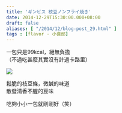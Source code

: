 ```yaml
---
title: 'ギンビス 枝豆ノンフライ焼き'
date: 2014-12-29T15:30:00.000+08:00
draft: false
aliases: [ "/2014/12/blog-post_29.html" ]
tags : [flavor - 小食部]
---
```


一包只是99kcal，絕無負擔  
（不過吃甚麼其實沒有計過卡路里）  

[![](https://farm9.staticflickr.com/8653/15779587217_8ac5f2f987_z.jpg)](https://farm9.staticflickr.com/8653/15779587217_8ac5f2f987_z.jpg)

鬆脆的枝豆條，微鹹的味道  
散發清香不腥的豆味  
  
吃夠小小一包就剛剛好（笑）